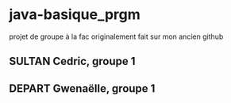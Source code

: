 # java-basique_prgm

projet de groupe à la fac
originalement fait sur mon ancien github




  ## SULTAN Cedric, groupe 1
  ## DEPART Gwenaëlle, groupe 1
